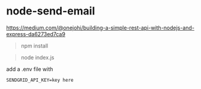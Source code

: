 # node-send-email

https://medium.com/@onejohi/building-a-simple-rest-api-with-nodejs-and-express-da6273ed7ca9


> npm install

> node index.js

add a .env file  with

```
SENDGRID_API_KEY=key here

```
